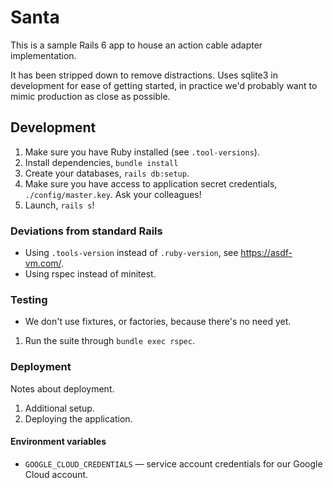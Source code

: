 # Santa

This is a sample Rails 6 app to house an action cable adapter implementation.

It has been stripped down to remove distractions. Uses sqlite3 in development
for ease of getting started, in practice we'd probably want to mimic production
as close as possible.

## Development

1. Make sure you have Ruby installed (see `.tool-versions`).
1. Install dependencies, `bundle install`
1. Create your databases, `rails db:setup`.
1. Make sure you have access to application secret credentials, `./config/master.key`. Ask your colleagues!
1. Launch, `rails s`!

### Deviations from standard Rails

* Using `.tools-version` instead of `.ruby-version`, see <https://asdf-vm.com/>.
* Using rspec instead of minitest.

### Testing

* We don't use fixtures, or factories, because there's no need yet.

1. Run the suite through `bundle exec rspec`.

### Deployment

Notes about deployment.

1. Additional setup.
1. Deploying the application.

#### Environment variables

- `GOOGLE_CLOUD_CREDENTIALS` — service account credentials for our Google Cloud account.